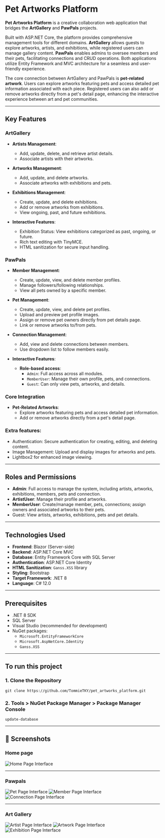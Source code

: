 # Pet Artworks Platform

**Pet Artworks Platform** is a creative collaboration web application that bridges the **ArtGallery** and **PawPals** projects.

Built with ASP.NET Core, the platform provides comprehensive management tools for different domains.
**ArtGallery** allows guests to explore artworks, artists, and exhibitions, while registered users can manage gallery content.
**PawPals** enables admins to oversee members and their pets, facilitating connections and CRUD operations. Both applications utilize Entity Framework and MVC architecture for a seamless and user-friendly experience.

The core connection between ArtGallery and PawPals is **pet-related artwork**. Users can explore artworks featuring pets and access detailed pet information associated with each piece. Registered users can also add or remove artworks directly from a pet's detail page, enhancing the interactive experience between art and pet communities.

---

## Key Features

### ArtGallery

- **Artists Management**:

  - Add, update, delete, and retrieve artist details.
  - Associate artists with their artworks.

- **Artworks Management**:

  - Add, update, and delete artworks.
  - Associate artworks with exhibitions and pets.

- **Exhibitions Management**:

  - Create, update, and delete exhibitions.
  - Add or remove artworks from exhibitions.
  - View ongoing, past, and future exhibitions.

- **Interactive Features**:

  - Exhibition Status: View exhibitions categorized as past, ongoing, or future.
  - Rich text editing with TinyMCE.
  - HTML sanitization for secure input handling.

### PawPals

- **Member Management**:

  - Create, update, view, and delete member profiles.
  - Manage followers/following relationships.
  - View all pets owned by a specific member.

- **Pet Management**:

  - Create, update, view, and delete pet profiles.
  - Upload and preview pet profile images.
  - Assign or remove pet owners directly from pet details page.
  - Link or remove artworks to/from pets.

- **Connection Management**:

  - Add, view and delete connections between members.
  - Use dropdown list to follow members easily.

- **Interactive Features**:

  - **Role-based access**:
    - `Admin`: Full access across all modules.
    - `MemberUser`: Manage their own profile, pets, and connections.
    - `Guest`: Can only view pets, artworks, and details.

### Core Integration

- **Pet-Related Artworks**:
  - Explore artworks featuring pets and access detailed pet information.
  - Add or remove artworks directly from a pet's detail page.

### Extra features:

- Authentication: Secure authentication for creating, editing, and deleting content.
- Image Management: Upload and display images for artworks and pets.
- Lightbox2 for enhanced image viewing.

---

## Roles and Permissions

- **Admin**: Full access to manage the system, including artists, artworks, exhibitions, members, pets and connection.
- **ArtistUser**: Manage their profile and artworks.
- **MemberUser**: Create/manage member, pets, connections; assign owners and associated artworks to their pets.
- Guest: View artists, artworks, exhibitions, pets and pet details.

---

## Technologies Used

- **Frontend**: Blazor (Server-side)
- **Backend**: ASP.NET Core MVC
- **Database**: Entity Framework Core with SQL Server
- **Authentication**: ASP.NET Core Identity
- **HTML Sanitization**: `Ganss.XSS` library
- **Styling**: Bootstrap
- **Target Framework**: .NET 8
- **Language**: C# 12.0

---

## Prerequisites

- .NET 8 SDK
- SQL Server
- Visual Studio (recommended for development)
- NuGet packages:
  - `Microsoft.EntityFrameworkCore`
  - `Microsoft.AspNetCore.Identity`
  - `Ganss.XSS`

---

## To run this project

### 1. Clone the Repository

`git clone https://github.com/TommieTKY/pet_artworks_platform.git`

### 2. Tools > NuGet Package Manager > Package Manager Console

`update-database`

---

## 📸 Screenshots

### Home page

![Home Page Interface](/image/home.jpeg)

---

### Pawpals

![Pet Page Interface](/image/pet.jpeg)
![Member Page Interface](/image/member.jpeg)
![Connection Page Interface](/image/connection.jpeg)

---

### Art Gallery

![Artist Page Interface](/image/artist.jpeg)
![Artwork Page Interface](/image/artwork.jpeg)
![Exhibition Page Interface](/image/exhition.jpeg)
